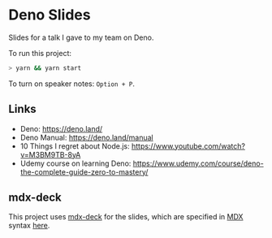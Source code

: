 # Deno Slides

Slides for a talk I gave to my team on Deno.

To run this project:

```bash
> yarn && yarn start
```

To turn on speaker notes: `Option + P`.

## Links

- Deno: https://deno.land/
- Deno Manual: https://deno.land/manual
- 10 Things I regret about Node.js: https://www.youtube.com/watch?v=M3BM9TB-8yA
- Udemy course on learning Deno: https://www.udemy.com/course/deno-the-complete-guide-zero-to-mastery/

## mdx-deck

This project uses [mdx-deck][mdx-deck] for the slides, which are specified in [MDX][mdx] syntax [here][slides].

[mdx]: https://mdxjs.com/
[mdx-deck]: https://github.com/jxnblk/mdx-deck
[slides]: ./slides.mdx

